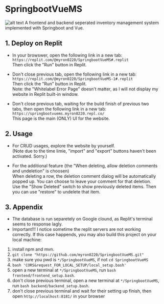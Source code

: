# SpringbootVueMS
![alt text](https://drive.google.com/file/d/1qVz2EXmIZCi697SQFHvcB1XV7TJpnjN_/view?usp=sharing)
A frontend and backend seperated inventory management system implemented with Springboot and Vue.

## 1. Deploy on Replit
- In your browswer, open the following link in a new tab:  
`https://replit.com/@myron0220/SpringbootVueMS#.replit`  
Then click the "Run" button in Replit.  

- Don't close previous tab, open the following link in a new tab:  
`https://replit.com/@myron0220/SpringbootVueMS-1#.replit`  
Then click the "Run" button in Replit.  
Note: the "Whitelabel Error Page" doesn't matter, as I will not display my website in Replit built-in window.

- Don't close previous tab, waiting for the build finish of previous two tabs, then open the following link in a new tab:  
`https://springbootvuems.myron0220.repl.co/`  
This page is the main (ONLY) UI for the website.

## 2. Usage
- For CRUD usages, explore the website by yourself.  
(Note due to the time limie, "import" and "export" buttons haven't been activated. Sorry.)  

- For the additional feature (the "When deleting, allow deletion comments and undeletion" is choosen)  
When deleting a row, the deletion comment dialog will be automatically popped up. You can choose to leave your comment for that deletion.  
Use the "Show Deleted" switch to show previously deleted items. Then you can use "restore" to undelete that item.

## 3. Appendix
- The database is run separetely on Google clound, as Replit's terminal seems to response lagly.
- Important!!! I notice sometime the replit servers are not working correctly. If this case happends, you may also build this project on your local machine:  
1. install npm and mvn.
2. `git clone "https://github.com/myron0220/SpringbootVueMS.git"`
3. make sure you pwd is `*/SpringbootVueMS`, if not `cd SpringbootVueMS`
4. `bash 'CORS&request_FOR_LOCAL_SETUP/local_setup.bash'`
5. open a new terminal at `*/SpringbootVueMS`, run `bash frontend/frontend_setup.bash`.
6. don't close previous terminal, open a new terminal at `*/SpringbootVueMS`, run `bash backend/backend_setup.bash`.
7. don't close previous terminal and wait for their setting up finish, then open `http://localhost:8181/` in your browser
